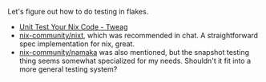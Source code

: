 Let's figure out how to do testing in flakes.

* [Unit Test Your Nix Code - Tweag](https://www.tweag.io/blog/2022-09-01-unit-test-your-nix-code/)
* [nix-community/nixt](https://github.com/nix-community/nixt), which was recommended in chat. A straightforward spec implementation for nix, great.
* [nix-community/namaka](https://github.com/nix-community/namaka) was also mentioned, but the snapshot testing thing seems somewhat specialized for my needs. Shouldn't it fit into a more general testing system?

